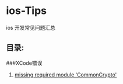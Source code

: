 # ios-Tips
ios 开发常见问题汇总

## 目录:
###XCode错误
 1. [missing required module 'CommonCrypto'](./Xcode_Error/1.%20missing%20CommonCrypto.md)